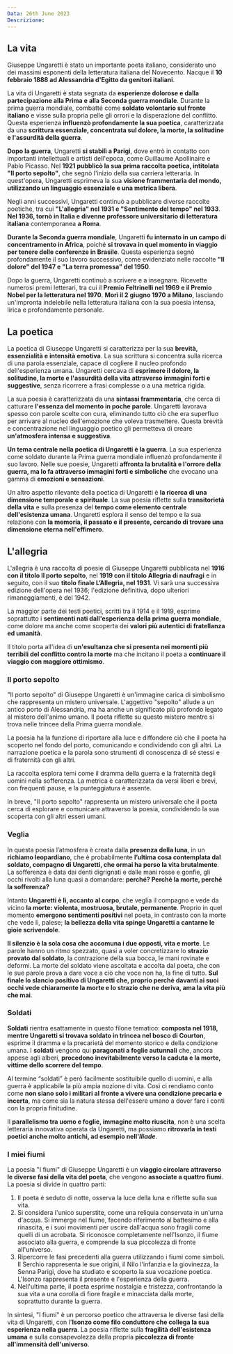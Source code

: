 ```yaml
---
Data: 26th June 2023
Descrizione: 
---
```

## La vita
Giuseppe Ungaretti è stato un importante poeta italiano, considerato uno dei massimi esponenti della letteratura italiana del Novecento. Nacque il **10 febbraio 1888 ad Alessandria d'Egitto da genitori italiani**.

La vita di Ungaretti è stata segnata da **esperienze dolorose e dalla partecipazione alla Prima e alla Seconda guerra mondiale**. Durante la prima guerra mondiale, combatté come **soldato volontario sul fronte italiano** e visse sulla propria pelle gli orrori e la disperazione del conflitto. Questa esperienza **influenzò profondamente la sua poetica**, caratterizzata da una **scrittura essenziale, concentrata sul dolore, la morte, la solitudine e l'assurdità della guerra**.

**Dopo la guerra**, Ungaretti **si stabilì a Parigi**, dove entrò in contatto con importanti intellettuali e artisti dell'epoca, come Guillaume Apollinaire e Pablo Picasso. Nel **1921 pubblicò la sua prima raccolta poetica, intitolata "Il porto sepolto"**, che segnò l'inizio della sua carriera letteraria. In quest'opera, Ungaretti esprimeva la sua **visione frammentaria del mondo, utilizzando un linguaggio essenziale e una metrica libera**.

Negli anni successivi, Ungaretti continuò a pubblicare diverse raccolte poetiche, tra cui **"L'allegria" nel 1931 e "Sentimento del tempo" nel 1933**. **Nel 1936, tornò in Italia e divenne professore universitario di letteratura italiana** contemporanea **a Roma**.

**Durante la Seconda guerra mondiale**, Ungaretti **fu internato in un campo di concentramento in Africa**, poiché **si trovava in quel momento in viaggio per tenere delle conferenze in Brasile**. Questa esperienza segnò profondamente il suo lavoro successivo, come evidenziato nelle raccolte **"Il dolore" del 1947 e "La terra promessa" del 1950**.

Dopo la guerra, Ungaretti continuò a scrivere e a insegnare. Ricevette numerosi premi letterari, tra cui il **Premio Feltrinelli nel 1969 e il Premio Nobel per la letteratura nel 1970**. **Morì il 2 giugno 1970 a Milano**, lasciando un'impronta indelebile nella letteratura italiana con la sua poesia intensa, lirica e profondamente personale.

## La poetica
La poetica di Giuseppe Ungaretti si caratterizza per la sua **brevità, essenzialità e intensità emotiva**. La sua scrittura si concentra sulla ricerca di una parola essenziale, capace di cogliere il nucleo profondo dell'esperienza umana. Ungaretti cercava di **esprimere il dolore, la solitudine, la morte e l'assurdità della vita attraverso immagini forti e suggestive**, senza ricorrere a frasi complesse o a una metrica rigida.

La sua poesia è caratterizzata da una **sintassi frammentaria**, che cerca di catturare **l'essenza del momento in poche parole**. Ungaretti lavorava spesso con parole scelte con cura, eliminando tutto ciò che era superfluo per arrivare al nucleo dell'emozione che voleva trasmettere. Questa brevità e concentrazione nel linguaggio poetico gli permetteva di creare **un'atmosfera intensa e suggestiva**.

**Un tema centrale nella poetica di Ungaretti è la guerra**. La sua esperienza come soldato durante la Prima guerra mondiale influenzò profondamente il suo lavoro. Nelle sue poesie, Ungaretti **affronta la brutalità e l'orrore della guerra, ma lo fa attraverso immagini forti e simboliche** che evocano una gamma di **emozioni e sensazioni**.

Un altro aspetto rilevante della poetica di Ungaretti è **la ricerca di una dimensione temporale e spirituale**. La sua poesia riflette sulla **transitorietà della vita** e sulla presenza del **tempo come elemento centrale dell'esistenza umana**. Ungaretti esplora il senso del tempo e la sua relazione con **la memoria, il passato e il presente, cercando di trovare una dimensione eterna nell'effimero**.

## L'allegria
L'allegria è una raccolta di poesie di Giuseppe Ungaretti pubblicata nel **1916 con il titolo Il porto sepolto**, nel **1919 con il titolo Allegria di naufragi** e in seguito, con il suo **titolo finale L’Allegria, nel 1931**. Vi sarà una successiva edizione dell'opera nel 1936; l'edizione definitiva, dopo ulteriori rimaneggiamenti, è del 1942.

La maggior parte dei testi poetici, scritti tra il 1914 e il 1919, esprime soprattutto i **sentimenti nati dall'esperienza della prima guerra mondiale**, come dolore ma anche come scoperta dei **valori più autentici di fratellanza ed umanità**.

Il titolo porta all'idea di **un'esultanza che si presenta nei momenti più terribili del conflitto contro la morte** ma che incitano il poeta a **continuare il viaggio con maggiore ottimismo**.

### Il porto sepolto
"Il porto sepolto" di Giuseppe Ungaretti è un'immagine carica di simbolismo che rappresenta un mistero universale. L'aggettivo "sepolto" allude a un antico porto di Alessandria, ma ha anche un significato più profondo legato al mistero dell'animo umano. Il poeta riflette su questo mistero mentre si trova nelle trincee della Prima guerra mondiale.

La poesia ha la funzione di riportare alla luce e diffondere ciò che il poeta ha scoperto nel fondo del porto, comunicando e condividendo con gli altri. La narrazione poetica e la parola sono strumenti di conoscenza di sé stessi e di fraternità con gli altri.

La raccolta esplora temi come il dramma della guerra e la fraternità degli uomini nella sofferenza. La metrica è caratterizzata da versi liberi e brevi, con frequenti pause, e la punteggiatura è assente.

In breve, "Il porto sepolto" rappresenta un mistero universale che il poeta cerca di esplorare e comunicare attraverso la poesia, condividendo la sua scoperta con gli altri esseri umani.

### Veglia
In questa poesia l’atmosfera è creata dalla **presenza della luna**, in un **richiamo leopardiano**, che è probabilmente **l’ultima cosa contemplata dal soldato, compagno di Ungaretti, che ormai ha perso la vita brutalmente**. La sofferenza è data dai denti digrignati e dalle mani rosse e gonfie, gli occhi rivolti alla luna quasi a domandare: **perché? Perché la morte, perché la sofferenza?**

Intanto **Ungaretti è lì, accanto al corpo**, che veglia il compagno e vede da vicino **la morte: violenta, mostruosa, brutale, permanente**. Proprio in quel momento **emergono sentimenti positivi** nel poeta, in contrasto con la morte che vede lì, palese; **la bellezza della vita spinge Ungaretti a cantarne le gioie scrivendole**.

**Il silenzio è la sola cosa che accomuna i due opposti, vita e morte**. Le parole hanno un ritmo spezzato, quasi a voler concretizzare lo **strazio provato dal soldato**, la contrazione della sua bocca, le mani rovinate e deformi. La morte del soldato viene ascoltata e accolta dal poeta, che con le sue parole prova a dare voce a ciò che voce non ha, la fine di tutto.
**Sul finale lo slancio positivo di Ungaretti che, proprio perché davanti ai suoi occhi vede chiaramente la morte e lo strazio che ne deriva, ama la vita più che mai**.

### Soldati
**Soldati** rientra esattamente in questo filone tematico: **composta nel 1918, mentre Ungaretti si trovava soldato in trincea nel bosco di Courton**, esprime il dramma e la precarietà del momento storico e della condizione umana. I **soldati** vengono qui **paragonati a foglie autunnali** che, ancora appese agli alberi, **procedono inevitabilmente verso la caduta e la morte, vittime dello scorrere del tempo**. 

Al termine “soldati” è però facilmente sostituibile quello di uomini, e alla guerra è applicabile la più ampia nozione di vita. Così ci rendiamo conto come **non siano solo i militari al fronte a vivere una condizione precaria e incerta**, ma come sia la natura stessa dell'essere umano a dover fare i conti con la propria finitudine. 

Il **parallelismo tra uomo e foglie, immagine molto riuscita**, non è una scelta letteraria innovativa operata da Ungaretti, ma possiamo **ritrovarla in testi poetici anche molto antichi, ad esempio nell'_Iliade_**.

### I miei fiumi
La poesia "I fiumi" di Giuseppe Ungaretti è un **viaggio circolare attraverso le diverse fasi della vita del poeta**, che vengono **associate a quattro fiumi**. La poesia si divide in quattro parti:

1. Il poeta è seduto di notte, osserva la luce della luna e riflette sulla sua vita.
2. Si considera l'unico superstite, come una reliquia conservata in un'urna d'acqua. Si immerge nel fiume, facendo riferimento al battesimo e alla rinascita, e i suoi movimenti per uscire dall'acqua sono fragili come quelli di un acrobata. Si riconosce completamente nell'Isonzo, il fiume associato alla guerra, e comprende la sua piccolezza di fronte all'universo.
3. Ripercorre le fasi precedenti alla guerra utilizzando i fiumi come simboli. Il Serchio rappresenta le sue origini, il Nilo l'infanzia e la giovinezza, la Senna Parigi, dove ha studiato e scoperto la sua vocazione poetica. L'Isonzo rappresenta il presente e l'esperienza della guerra.
4. Nell'ultima parte, il poeta esprime nostalgia e tristezza, confrontando la sua vita a una corolla di fiore fragile e minacciata dalla morte, soprattutto durante la guerra.

In sintesi, "I fiumi" è un percorso poetico che attraversa le diverse fasi della vita di Ungaretti, con l'**Isonzo come filo conduttore che collega la sua esperienza nella guerra**. La poesia riflette sulla **fragilità dell'esistenza umana** e sulla consapevolezza della propria **piccolezza di fronte all'immensità dell'universo**.